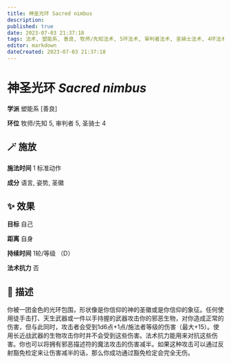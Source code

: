 ```yaml
---
title: 神圣光环 Sacred nimbus
description: 
published: true
date: 2023-07-03 21:37:18
tags: 法术, 塑能系, 善良, 牧师/先知法术, 5环法术, 审判者法术, 圣骑士法术, 4环法术
editor: markdown
dateCreated: 2023-07-03 21:37:18
---
```


# **神圣光环** *Sacred nimbus*

**学派** 塑能系 \[善良\] 

**环位** 牧师/先知 5, 审判者 5, 圣骑士 4

## 🪄 施放

**施法时间** 1 标准动作

**成分** 语言, 姿势, 圣徽

## ✨ 效果 

**目标** 自己 

**距离** 自身  

**持续时间** 1轮/等级 （D） 

**法术抗力** 否

## 📖 描述

你被一团金色的光环包围，形状像是你信仰的神的圣徽或是你信仰的象征。任何使用徒手击打、天生武器或一件以手持握的武器攻击你的邪恶生物，对你造成正常的伤害，但与此同时，攻击者会受到1d6点+1点/施法者等级的伤害（最大+15）。使用长近战武器的生物攻击你时并不会受到这些伤害。法术抗力能用来对抗这些伤害。你也可以将拥有邪恶描述符的魔法攻击的伤害减半。如果这种攻击可以通过反射豁免检定来让伤害减半的话，那么你成功通过豁免检定会完全无伤。
    